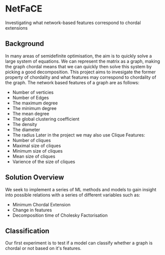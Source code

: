 # NetFaCE
Investigating what network-based features correspond to chordal extensions

## Background
In many areas of semidefinite optimisation, the aim is to quickly solve a large system of equations. We can represent the matrix as a graph, making the graph chordal means that we can quickly then solve this system by picking a good decomposition. This project aims to invesigate the former property of chordality and what features may correspond to chordality of the graph. The network based features of a graph are as follows:
- Number of verticies
- Number of Edges
- The maximum degree
- The minimum degree
- The mean degree
- The global clustering coefficient
- The density
- The diameter
- The radius
Later in the project we may also use Clique Features:
- Number of cliques
- Maximal size of cliques
- Minimum size of cliques
- Mean size of cliques
- Varience of the size of cliques

## Solution Overview
We seek to implement a series of ML methods and models to gain insight into possible relations with a series of different variables such as:
- Minimum Chordal Extension
- Change in features
- Decomposition time of Cholesky Factorisation

## Classification
Our first experiment is to test if a model can classify whether a graph is chordal or not based on it's features.
